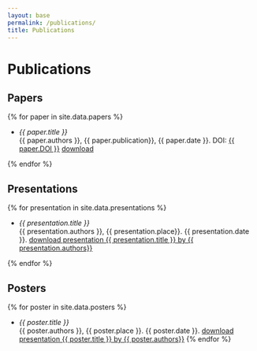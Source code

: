 ```yaml
---
layout: base
permalink: /publications/
title: Publications
---
```

# Publications

## Papers

{% for paper in site.data.papers %}
- _{{ paper.title }}_<br/>
  {{ paper.authors }}, {{ paper.publication}}, {{ paper.date }}. DOI: <a href="https://doi.org/{{ paper.DOI }}">{{ paper.DOI }}</a> <a href="{{ paper.link | relative_url }}">download</a>

{% endfor %}

## Presentations

{% for presentation in site.data.presentations %}
- _{{ presentation.title }}_<br/>
  {{ presentation.authors }}, {{ presentation.place}}. {{ presentation.date }}. <a href="{{ presentation.link | relative_url }}">download<span class="sr-only"> presentation {{ presentation.title }} by {{ presentation.authors}}</span></a>

{% endfor %}

## Posters

{% for poster in site.data.posters %}
- _{{ poster.title }}_<br/>
  {{ poster.authors }}, {{ poster.place }}. {{ poster.date }}. <a href="{{ poster.link | relative_url }}">download<span class="sr-only"> presentation {{ poster.title }} by {{ poster.authors}}</span></a>
{% endfor %}

